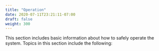 ```yaml
---
title: "Operation"
date: 2020-07-11T23:21:11-07:00
draft: false
weight: 300
---
```


This section includes basic information about how to safely operate the system. Topics in this section include the following:
